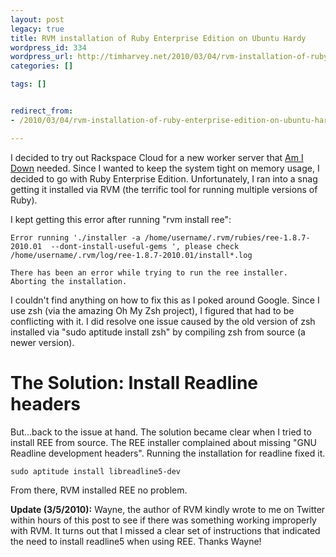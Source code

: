 ```yaml
---
layout: post
legacy: true
title: RVM installation of Ruby Enterprise Edition on Ubuntu Hardy
wordpress_id: 334
wordpress_url: http://timharvey.net/2010/03/04/rvm-installation-of-ruby-enterprise-edition-on-ubuntu-hardy/
categories: []

tags: []


redirect_from:
- /2010/03/04/rvm-installation-of-ruby-enterprise-edition-on-ubuntu-hardy/

---
```

I decided to try out Rackspace Cloud for a new worker server that [Am I Down](http://amidownhq.com/) needed. Since I wanted to keep the system tight on memory usage, I decided to go with Ruby Enterprise Edition. Unfortunately, I ran into a snag getting it installed via RVM (the terrific tool for running multiple versions of Ruby).

I kept getting this error after running "rvm install ree":

``Error running './installer -a /home/username/.rvm/rubies/ree-1.8.7-2010.01  --dont-install-useful-gems ', please check /home/username/.rvm/log/ree-1.8.7-2010.01/install*.log``

``There has been an error while trying to run the ree installer. Aborting the installation.``

I couldn't find anything on how to fix this as I poked around Google. Since I use zsh (via the amazing Oh My Zsh project), I figured that had to be conflicting with it. I did resolve one issue caused by the old version of zsh installed via "sudo aptitude install zsh" by compiling zsh from source (a newer version).

# The Solution: Install Readline headers

But...back to the issue at hand. The solution became clear when I tried to install REE from source. The REE installer complained about missing "GNU Readline development headers". Running the installation for readline fixed it.

``sudo aptitude install libreadline5-dev``

From there, RVM installed REE no problem.

**Update (3/5/2010):** Wayne, the author of RVM kindly wrote to me on Twitter within hours of this post to see if there was something working improperly with RVM. It turns out that I missed a clear set of instructions that indicated the need to install readline5 when using REE. Thanks Wayne!
